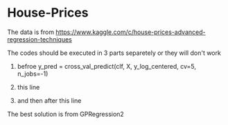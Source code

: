 # House-Prices
The data is from
https://www.kaggle.com/c/house-prices-advanced-regression-techniques


The codes should be executed in 3 parts separetely or they will don't work

1. befroe y_pred = cross_val_predict(clf, X, y_log_centered, cv=5, n_jobs=-1)

2. this line 

3. and then after this line 



The best solution is from GPRegression2
